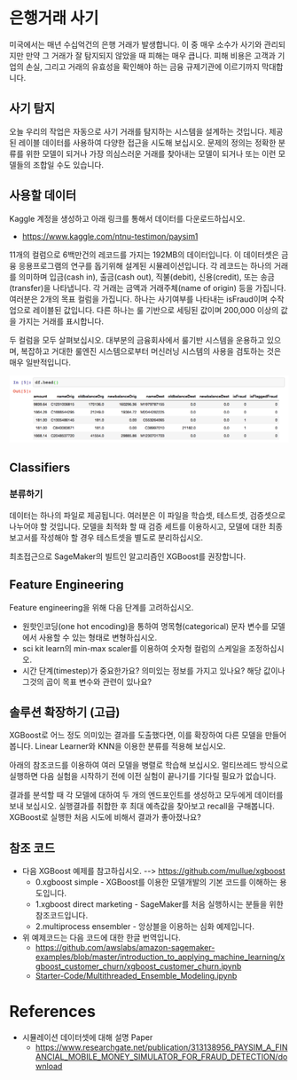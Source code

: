 # 은행거래 사기

미국에서는 매년 수십억건의 은행 거래가 발생합니다. 이 중 매우 소수가 사기와 관리되지만 만약 그 거래가 잘 탐지되지 않았을 때 피해는 매우 큽니다. 피해 비용은 고객과 기업의 손실, 그리고 거래의 유효성을 확인해야 하는 금융 규제기관에 이르기까지 막대합니다. 


## 사기 탐지
오늘 우리의 작업은 자동으로 사기 거래를 탐지하는 시스템을 설계하는 것입니다. 제공된 레이블 데이터를 사용하여 다양한 접근을 시도해 보십시오. 문제의 정의는 정확한 분류를 위한 모델이 되거나 가장 의심스러운 거래를 찾아내는 모델이 되거나 또는 이런 모델들의 조합일 수도 있습니다. 

## 사용할 데이터
Kaggle 계정을 생성하고 아래 링크를 통해서 데이터를 다운로드하십시오. 
* https://www.kaggle.com/ntnu-testimon/paysim1 

11개의 컬럼으로 6백만건의 레코드를 가지는 192MB의 데이터입니다. 이 데이터셋은 금융 응용프로그램의 연구를 돕기위해 설계된 시뮬레이션입니다. 각 레코드는 하나의 거래를 의미하며 입금(cash in), 출금(cash out), 직불(debit), 신용(credit), 또는 송금(transfer)을 나타냅니다. 각 거래는 금액과 거래주체(name of origin) 등을 가집니다. 여러분은 2개의 목표 컬럼을 가집니다. 하나는 사기여부를 나타내는 isFraud이며 수작업으로 레이블된 값입니다. 다른 하나는 룰 기반으로 세팅된 값이며 200,000 이상의 값을 가지는 거래를 표시합니다. 

두 컬럼을 모두 살펴보십시오. 대부분의 금융회사에서 룰기반 시스템을 운용하고 있으며, 복잡하고 거대한 룰엔진 시스템으로부터 머신러닝 시스템의 사용을 검토하는 것은 매우 일반적입니다. 

![alt text](Images/rcf_datahead.png "rcf_datahead")

## Classifiers
### 분류하기

데이터는 하나의 파일로 제공됩니다. 여러분은 이 파일을 학습셋, 테스트셋, 검증셋으로 나누어야 할 것입니다. 모델을 최적화 할 때 검증 세트를 이용하시고, 모델에 대한 최종 보고서를 작성해야 할 경우 테스트셋을 별도로 분리하십시오. 

최초접근으로 SageMaker의 빌트인 알고리즘인 XGBoost를 권장합니다.

## Feature Engineering

Feature engineering을 위해 다음 단계를 고려하십시오. 
- 원핫인코딩(one hot encoding)을 통하여 명목형(categorical) 문자 변수를 모델에서 사용할 수 있는 형태로 변형하십시오.
- sci kit learn의 min-max scaler를 이용하여 숫자형 컬럼의 스케일을 조정하십시오.
- 시간 단계(timestep)가 중요한가요? 의미있는 정보를 가지고 있나요? 해당 값이나 그것의 곱이 목표 변수와 관련이 있나요?

## 솔루션 확장하기 (고급)

XGBoost로 어느 정도 의미있는 결과를 도출했다면, 이를 확장하여 다른 모델을 만들어 봅니다. Linear Learner와 KNN을 이용한 분류를 적용해 보십시오. 

아래의 참조코드를 이용하여 여러 모델을 병렬로 학습해 보십시오. 멀티쓰레드 방식으로 실행하면 다음 실험을 시작하기 전에 이전 실험이 끝나기를 기다릴 필요가 없습니다.

결과를 분석할 때 각 모델에 대하여 두 개의 엔드포인트를 생성하고 모두에게 데이터를 보내 보십시오. 실행결과를 취합한 후 최대 예측값을 찾아보고 recall을 구해봅니다. XGBoost로 실행한 처음 시도에 비해서 결과가 좋아졌나요?


## 참조 코드
- 다음 XGBoost 예제를 참고하십시오. --> https://github.com/mullue/xgboost  
    - 0.xgboost simple - XGBoost를 이용한 모델개발의 기본 코드를 이해하는 용도입니다.
    - 1.xgboost direct marketing - SageMaker를 처음 실행하시는 분들을 위한 참조코드입니다.
    - 2.multiprocess ensembler - 앙상블을 이용하는 심화 예제입니다.
- 위 예제코드는 다음 코드에 대한 한글 번역입니다. 
    - https://github.com/awslabs/amazon-sagemaker-examples/blob/master/introduction_to_applying_machine_learning/xgboost_customer_churn/xgboost_customer_churn.ipynb 
    - [Starter-Code/Multithreaded_Ensemble_Modeling.ipynb](Starter-Code/Multithreaded_Ensemble_Modeling.ipynb)

# References

* 시뮬레이션 데이터셋에 대해 설명 Paper 
    * https://www.researchgate.net/publication/313138956_PAYSIM_A_FINANCIAL_MOBILE_MONEY_SIMULATOR_FOR_FRAUD_DETECTION/download 

